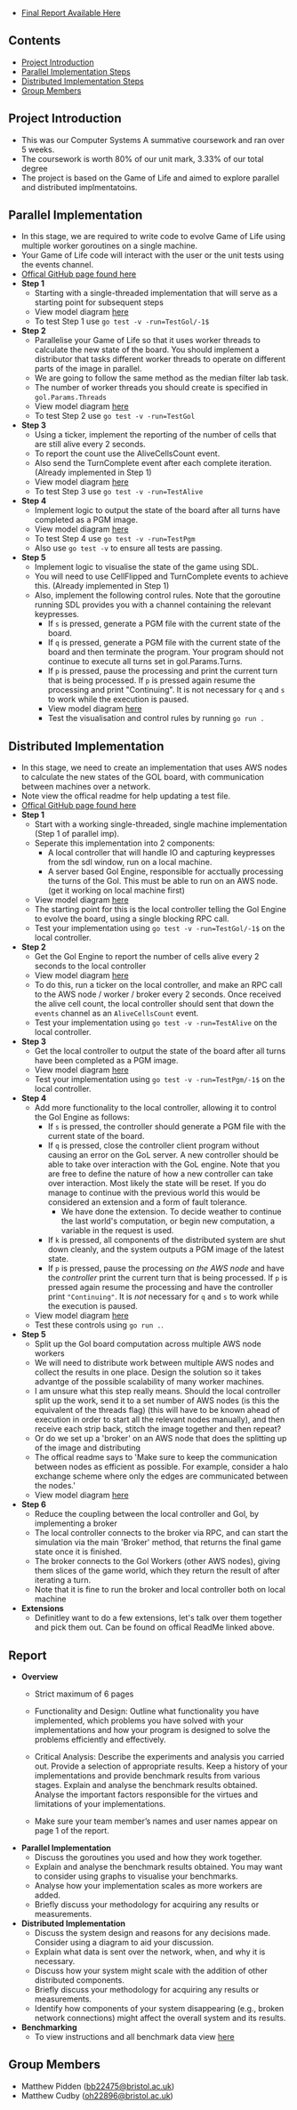 - [Final Report Available Here](https://github.com/mattpidden/csa-coursework/blob/main/report.pdf)

## **Contents**
- [Project Introduction](https://github.com/mattpidden/csa-coursework/tree/dev#project-introduction)
- [Parallel Implementation Steps](https://github.com/mattpidden/csa-coursework/tree/dev#parallel-implementation)
- [Distributed Implementation Steps](https://github.com/mattpidden/csa-coursework/tree/dev#distributed-implementation)
- [Group Members](https://github.com/mattpidden/csa-coursework/tree/dev#group-members)

## **Project Introduction**
- This was our Computer Systems A summative coursework and ran over 5 weeks.
- The coursework is worth 80% of our unit mark, 3.33% of our total degree
- The project is based on the Game of Life and aimed to explore parallel and distributed implmentatoins.

## **Parallel Implementation**
- In this stage, we are required to write code to evolve Game of Life using multiple worker goroutines on a single machine.
- Your Game of Life code will interact with the user or the unit tests using the events channel.
- [Offical GitHub page found here](https://github.com/UoB-CSA/gol-skeleton)
- **Step 1**
  - Starting with a single-threaded implementation that will serve as a starting point for subsequent steps
  - View model diagram [here](https://github.com/UoB-CSA/gol-skeleton/blob/master/content/cw_diagrams-Parallel_1.png)
  - To test Step 1 use `go test -v -run=TestGol/-1$`
- **Step 2** 
  - Parallelise your Game of Life so that it uses worker threads to calculate the new state of the board. You should implement a distributor that tasks different worker threads to operate on different parts of the image in parallel.
  - We are going to follow the same method as the median filter lab task.
  - The number of worker threads you should create is specified in `gol.Params.Threads`
  - View model diagram [here](https://github.com/UoB-CSA/gol-skeleton/blob/master/content/cw_diagrams-Parallel_2.png)
  - To test Step 2 use `go test -v -run=TestGol`
- **Step 3**
  - Using a ticker, implement the reporting of the number of cells that are still alive every 2 seconds.
  - To report the count use the AliveCellsCount event.
  - Also send the TurnComplete event after each complete iteration. (Already implemented in Step 1)
  - View model diagram [here](https://github.com/UoB-CSA/gol-skeleton/raw/master/content/cw_diagrams-Parallel_3.png)
  - To test Step 3 use `go test -v -run=TestAlive`
- **Step 4**
  - Implement logic to output the state of the board after all turns have completed as a PGM image.
  - View model diagram [here](https://github.com/UoB-CSA/gol-skeleton/raw/master/content/cw_diagrams-Parallel_4.png)
  - To test Step 4 use `go test -v -run=TestPgm`
  - Also use `go test -v` to ensure all tests are passing.
- **Step 5**
  - Implement logic to visualise the state of the game using SDL.
  - You will need to use CellFlipped and TurnComplete events to achieve this. (Already implemented in Step 1)
  - Also, implement the following control rules. Note that the goroutine running SDL provides you with a channel containing the relevant keypresses.
    - If `s` is pressed, generate a PGM file with the current state of the board.
    - If `q` is pressed, generate a PGM file with the current state of the board and then terminate the program. Your program should not continue to execute all turns set in gol.Params.Turns.
    - If `p` is pressed, pause the processing and print the current turn that is being processed. If `p` is pressed again resume the processing and print "Continuing". It is not necessary for `q` and `s` to work while the execution is paused.
    - View model diagram [here](https://github.com/UoB-CSA/gol-skeleton/raw/master/content/cw_diagrams-Parallel_5.png)
    - Test the visualisation and control rules by running `go run .`
## **Distributed Implementation**
- In this stage, we need to create an implementation that uses AWS nodes to calculate the new states of the GOL board, with communication between machines over a network.
- Note view the offical readme for help updating a test file.
- [Offical GitHub page found here](https://github.com/UoB-CSA/gol-skeleton)
- **Step 1**
  - Start with a working single-threaded, single machine implementation (Step 1 of parallel imp).
  - Seperate this implementation into 2 components:
    - A local controller that will handle IO and capturing keypresses from the sdl window, run on a local machine.
    - A server based Gol Engine, responsible for acctually processing the turns of the Gol. This must be able to run on an AWS node. (get it working on local machine first)
  - View model diagram [here](https://github.com/UoB-CSA/gol-skeleton/blob/master/content/cw_diagrams-Distributed_1.png)
  - The starting point for this is the local controller telling the Gol Engine to evolve the board, using a single blocking RPC call.
  - Test your implementation using `go test -v -run=TestGol/-1$` on the local controller.
- **Step 2**
  - Get the Gol Engine to report the number of cells alive every 2 seconds to the local controller
  - View model diagram [here](https://github.com/UoB-CSA/gol-skeleton/blob/master/content/cw_diagrams-Distributed_2.png)
  - To do this, run a ticker on the local controller, and make an RPC call to the AWS node / worker / broker every 2 seconds. Once received the alive cell count, the local controller should sent that down the `events` channel as an `AliveCellsCount` event.
  - Test your implementation using `go test -v -run=TestAlive` on the local controller.
- **Step 3**
  - Get the local controller to output the state of the board after all turns have been completed as a PGM image.
  - View model diagram [here](https://github.com/UoB-CSA/gol-skeleton/blob/master/content/cw_diagrams-Distributed_3.png)
  - Test your implementation using `go test -v -run=TestPgm/-1$` on the local controller.
- **Step 4**
  - Add more functionality to the local controller, allowing it to control the Gol Engine as follows:
    - If `s` is pressed, the controller should generate a PGM file with the current state of the board.
    - If `q` is pressed, close the controller client program without causing an error on the GoL server. A new controller should be able to take over interaction with the GoL engine. Note that you are free to define the nature of how a new controller can take over interaction. Most likely the state will be reset. If you do manage to continue with the previous world this would be considered an extension and a form of fault tolerance.
      - We have done the extension. To decide weather to continue the last world's computation, or begin new computation, a variable in the request is used. 
    - If `k` is pressed, all components of the distributed system are shut down cleanly, and the system outputs a PGM image of the latest state.
    - If `p` is pressed, pause the processing *on the AWS node* and have the *controller* print the current turn that is being processed. If `p` is pressed again resume the processing and have the controller print `"Continuing"`. It is *not* necessary for `q` and `s` to work while the execution is paused.
  - View model diagram [here](https://github.com/UoB-CSA/gol-skeleton/blob/master/content/cw_diagrams-Distributed_4.png)
  - Test these controls using `go run .`.
- **Step 5**
  - Split up the Gol board computation across multiple AWS node workers
  - We will need to distribute work between multiple AWS nodes and collect the results in one place. Design the solution so it takes advantge of the possible scalability of many worker machines.
  - I am unsure what this step really means. Should the local controller split up the work, send it to a set number of AWS nodes (is this the equivalent of the threads flag) (this will have to be known ahead of execution in order to start all the relevant nodes manually), and then receive each strip back, stitch the image together and then repeat?
  - Or do we set up a 'broker' on an AWS node that does the splitting up of the image and distributing
  - The offical readme says to 'Make sure to keep the communication between nodes as efficient as possible. For example, consider a halo exchange scheme where only the edges are communicated between the nodes.'
  - View model diagram [here](https://github.com/UoB-CSA/gol-skeleton/blob/master/content/cw_diagrams-Distributed_5.png)
- **Step 6**
  - Reduce the coupling between the local controller and Gol, by implementing a broker
  - The local controller connects to the broker via RPC, and can start the simulation via the main 'Broker' method, that returns the final game state once it is finished.
  - The broker connects to the Gol Workers (other AWS nodes), giving them slices of the game world, which they return the result of after iterating a turn.
  - Note that it is fine to run the broker and local controller both on local machine
- **Extensions**
  - Definitley want to do a few extensions, let's talk over them together and pick them out. Can be found on offical ReadMe linked above.

## **Report**
  - **Overview**
    - Strict maximum of 6 pages
    - Functionality and Design: Outline what functionality you have implemented, which problems you have solved with your implementations and how your program is designed to solve the problems efficiently and effectively.

    - Critical Analysis: Describe the experiments and analysis you carried out. Provide a selection of appropriate results. Keep a history of your implementations and provide benchmark results from various stages. Explain and analyse the benchmark results obtained. Analyse the important factors responsible for the virtues and limitations of your implementations.

    - Make sure your team member’s names and user names appear on page 1 of the report.
  - **Parallel Implementation**
    - Discuss the goroutines you used and how they work together.
    - Explain and analyse the benchmark results obtained. You may want to consider using graphs to visualise your benchmarks.
    - Analyse how your implementation scales as more workers are added.
    - Briefly discuss your methodology for acquiring any results or measurements.
  - **Distributed Implementation**
    - Discuss the system design and reasons for any decisions made. Consider using a diagram to aid your discussion.
    - Explain what data is sent over the network, when, and why it is necessary.  
    - Discuss how your system might scale with the addition of other distributed components.
    - Briefly discuss your methodology for acquiring any results or measurements.
    - Identify how components of your system disappearing (e.g., broken network connections) might affect the overall system and its results.
  - **Benchmarking**
    - To view instructions and all benchmark data view [here](https://docs.google.com/spreadsheets/d/13AwJ_6NnA4v8GKOfqPoSND0-TkccEGJa_2s0QTGeNNQ/edit?usp=sharing)

## **Group Members**
- Matthew Pidden (bb22475@bristol.ac.uk)
- Matthew Cudby (oh22896@bristol.ac.uk)

